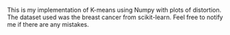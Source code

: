 This is my implementation of K-means using Numpy with plots of distortion.
The dataset used was the breast cancer from scikit-learn.
Feel free to notify me if there are any mistakes.
